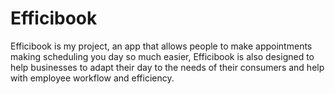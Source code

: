 # Efficibook
Efficibook is my project, an app that allows people to make appointments making scheduling you day so much easier, Efficibook is also designed to help businesses to adapt their day to the needs of their consumers and help with employee workflow and efficiency.  
